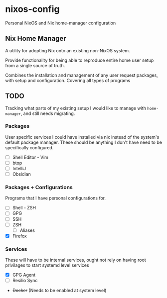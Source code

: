 # nixos-config
Personal NixOS and Nix home-manager configuration

## Nix Home Manager

A utility for adopting Nix onto an existing non-NixOS system.

Provide functionality for being able to reproduce entire home user setup from a single source of truth.

Combines the installation and management of any user request packages, with setup and configuration.
Covering all types of programs 

## TODO
Tracking what parts of my existing setup I would like to manage with `home-manager`,
and still needs migrating.

### Packages
User specific services I could have installed via nix instead of the system's default package manager.
These should be anything I don't have need to be specifically configured.

- [ ] Shell Editor - Vim
- [ ] btop
- [ ] IntelliJ
- [ ] Obsidian

### Packages + Configurations
Programs that I have personal configurations for.

- [ ] Shell - ZSH
- [ ] GPG
- [ ] SSH
- [ ] ZSH
    - [ ] Aliases
- [x] Firefox

### Services
These will have to be internal services, ought not rely on having root privilages to start systemd level services

- [x] GPG Agent
- [ ] Resilio Sync
- ~~Docker~~ (Needs to be enabled at system level)
